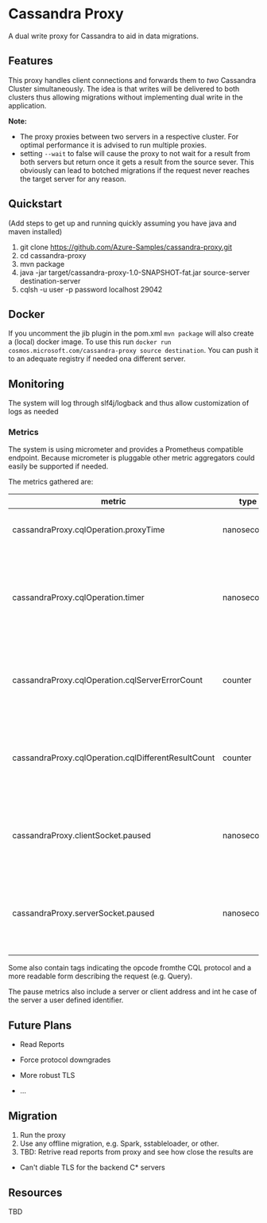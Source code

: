 # Cassandra Proxy

A dual write proxy for Cassandra to aid in data migrations.

## Features

This proxy handles client connections and forwards them to *two* Cassandra
Cluster simultaneously. The idea is that writes will be delivered to both
clusters thus allowing migrations without implementing dual write in the
application.

**Note:** 
* The proxy proxies between two servers in a respective cluster. For optimal performance
it is advised to run multiple proxies.
* setting `--wait` to false will cause the proxy to not wait for a result from both servers but return once it gets 
  a result from the source sever. This obviously can lead to botched migrations if the request
  never reaches the target server for any reason. 


## Quickstart
(Add steps to get up and running quickly assuming you have java and maven installed)

1. git clone https://github.com/Azure-Samples/cassandra-proxy.git
2. cd cassandra-proxy
3. mvn package
4. java -jar target/cassandra-proxy-1.0-SNAPSHOT-fat.jar source-server destination-server
5. cqlsh  -u user -p password localhost 29042

## Docker
If you uncomment the jib plugin in the pom.xml `mvn package` will also create a (local) docker image. To use this run `docker run cosmos.microsoft.com/cassandra-proxy source destination`. You can push it to an adequate registry if needed ona  different server.

## Monitoring
The system will log through slf4j/logback and thus allow customization of logs as needed

### Metrics
The system is using micrometer and provides a Prometheus compatible endpoint. Because micrometer is pluggable other metric aggregators could easily be supported if needed.

The metrics gathered are:

metric | type | Description
--- | --- | ---
cassandraProxy.cqlOperation.proxyTime | nanoseconds | time spend solely for proxy processing
cassandraProxy.cqlOperation.timer | nanoseconds | time spend for the whole requests (includes waiting for a response from both C* servers)
cassandraProxy.cqlOperation.cqlServerErrorCount | counter | counts the occurence of error responses from the server and proxy
cassandraProxy.cqlOperation.cqlDifferentResultCount | counter | counts when the result to the same cql operation differed between the servers
cassandraProxy.clientSocket.paused | nanoseconds | time we need to pause requests to give the client time to catch up
cassandraProxy.serverSocket.paused | nanoseconds | time we need to pause requests to give Cassandra time to catch up

Some also contain tags indicating the opcode fromthe CQL protocol and a more readable form
describing the request (e.g. Query).  

The pause metrics also include a server or client address and int he case of the server a user defined identifier.

## Future Plans
* Read Reports
* Force protocol downgrades
* More robust TLS
  
* ...

## Migration 
1. Run the proxy
2. Use any offline migration, e.g. Spark, sstableloader, or other.
3. TBD: Retrive read reports from proxy and see how close the results are



* Can't diable TLS for the backend C* servers
## Resources

TBD
